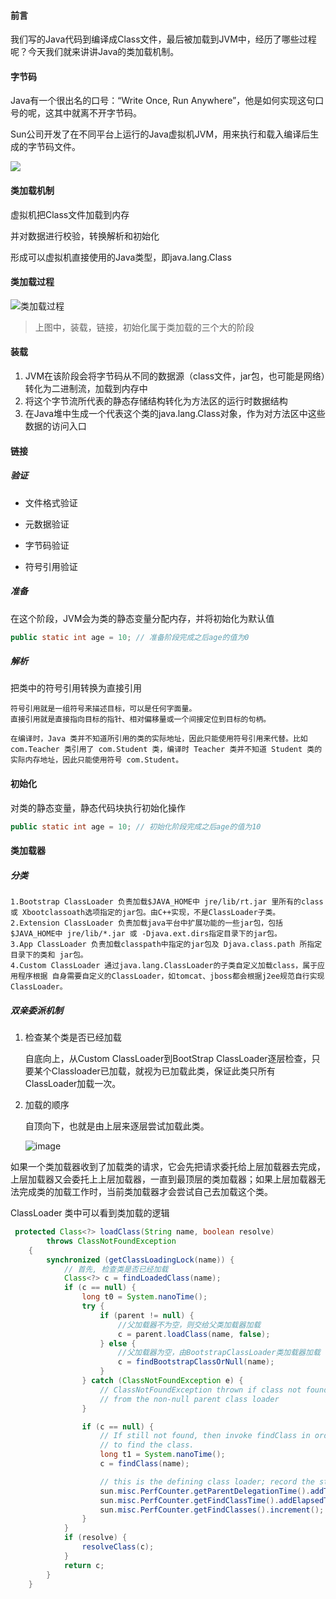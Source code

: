 #### 前言

我们写的Java代码到编译成Class文件，最后被加载到JVM中，经历了哪些过程呢？今天我们就来讲讲Java的类加载机制。

#### 字节码

Java有一个很出名的口号：“Write Once, Run Anywhere”，他是如何实现这句口号的呢，这其中就离不开字节码。

Sun公司开发了在不同平台上运行的Java虚拟机JVM，用来执行和载入编译后生成的字节码文件。

![](http://www.zhaojun.ink/upload/2021/04/image-5917914bf8d947caa8d9d8ad94f81445.png)

#### 类加载机制

虚拟机把Class文件加载到内存 

并对数据进行校验，转换解析和初始化 

形成可以虚拟机直接使用的Java类型，即java.lang.Class 

#### 类加载过程

![类加载过程](http://www.zhaojun.ink/upload/2021/03/image-6463eaaab58946a2a2f863ba0334eb5c.png)

> 上图中，装载，链接，初始化属于类加载的三个大的阶段

#### 装载

1. JVM在该阶段会将字节码从不同的数据源（class文件，jar包，也可能是网络）转化为二进制流，加载到内存中
2. 将这个字节流所代表的静态存储结构转化为方法区的运行时数据结构
3. 在Java堆中生成一个代表这个类的java.lang.Class对象，作为对方法区中这些数据的访问入口

#### 链接

##### 验证

* 文件格式验证

* 元数据验证

* 字节码验证

* 符号引用验证

##### 准备

在这个阶段，JVM会为类的静态变量分配内存，并将初始化为默认值

```java
public static int age = 10; // 准备阶段完成之后age的值为0
```

##### 解析

把类中的符号引用转换为直接引用

```text
符号引用就是一组符号来描述目标，可以是任何字面量。 
直接引用就是直接指向目标的指针、相对偏移量或一个间接定位到目标的句柄。

在编译时，Java 类并不知道所引用的类的实际地址，因此只能使用符号引用来代替。比如 com.Teacher 类引用了 com.Student 类，编译时 Teacher 类并不知道 Student 类的实际内存地址，因此只能使用符号 com.Student。
```

#### 初始化

对类的静态变量，静态代码块执行初始化操作

```java
public static int age = 10; // 初始化阶段完成之后age的值为10
```

#### 类加载器

##### 分类

```text
1.Bootstrap ClassLoader 负责加载$JAVA_HOME中 jre/lib/rt.jar 里所有的class或 Xbootclassoath选项指定的jar包。由C++实现，不是ClassLoader子类。 
2.Extension ClassLoader 负责加载java平台中扩展功能的一些jar包，包括$JAVA_HOME中 jre/lib/*.jar 或 -Djava.ext.dirs指定目录下的jar包。
3.App ClassLoader 负责加载classpath中指定的jar包及 Djava.class.path 所指定目录下的类和 jar包。 
4.Custom ClassLoader 通过java.lang.ClassLoader的子类自定义加载class，属于应用程序根据 自身需要自定义的ClassLoader，如tomcat、jboss都会根据j2ee规范自行实现ClassLoader。
```

##### 双亲委派机制

1. 检查某个类是否已经加载

   自底向上，从Custom ClassLoader到BootStrap ClassLoader逐层检查，只要某个Classloader已加载，就视为已加载此类，保证此类只所有ClassLoader加载一次。

2. 加载的顺序

   自顶向下，也就是由上层来逐层尝试加载此类。

   ![image](http://www.zhaojun.ink/upload/2021/04/image-823326c820d24375aac31425bcf7abdb.png)

如果一个类加载器收到了加载类的请求，它会先把请求委托给上层加载器去完成，上层加载器又会委托上上层加载器，一直到最顶层的类加载器；如果上层加载器无法完成类的加载工作时，当前类加载器才会尝试自己去加载这个类。

ClassLoader 类中可以看到类加载的逻辑

```java
 protected Class<?> loadClass(String name, boolean resolve)
        throws ClassNotFoundException
    {
        synchronized (getClassLoadingLock(name)) {
            // 首先, 检查类是否已经加载
            Class<?> c = findLoadedClass(name);
            if (c == null) {
                long t0 = System.nanoTime();
                try {
                    if (parent != null) {
                        //父加载器不为空，则交给父类加载器加载
                        c = parent.loadClass(name, false);
                    } else {
                        //父加载器为空，由BootstrapClassLoader类加载器加载
                        c = findBootstrapClassOrNull(name);
                    }
                } catch (ClassNotFoundException e) {
                    // ClassNotFoundException thrown if class not found
                    // from the non-null parent class loader
                }

                if (c == null) {
                    // If still not found, then invoke findClass in order
                    // to find the class.
                    long t1 = System.nanoTime();
                    c = findClass(name);

                    // this is the defining class loader; record the stats
                    sun.misc.PerfCounter.getParentDelegationTime().addTime(t1 - t0);
                    sun.misc.PerfCounter.getFindClassTime().addElapsedTimeFrom(t1);
                    sun.misc.PerfCounter.getFindClasses().increment();
                }
            }
            if (resolve) {
                resolveClass(c);
            }
            return c;
        }
    }
```






